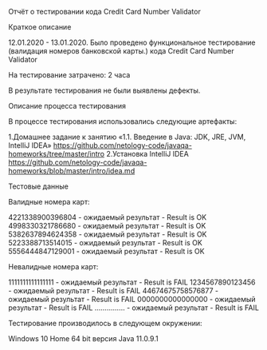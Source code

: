 Отчёт о тестировании кода Credit Card Number Validator

Краткое описание

12.01.2020 - 13.01.2020. Было проведено функциональное тестирование (валидация номеров банковской карты.) кода Credit Card Number Validator

На тестирование затрачено: 2 часа

В результате тестирования не были выявлены дефекты.

Описание процесса тестирования

В процессе тестирования использовались следующие артефакты:

1.Домашнее задание к занятию «1.1. Введение в Java: JDK, JRE, JVM, IntelliJ IDEA» https://github.com/netology-code/javaqa-homeworks/tree/master/intro
2.Установка IntelliJ IDEA https://github.com/netology-code/javaqa-homeworks/blob/master/intro/idea.md


Тестовые данные

Валидные номера карт:

4221338900396804 - ожидаемый результат - Result is OK
4998330321786680 - ожидаемый результат - Result is OK
5382637894624358 - ожидаемый результат - Result is OK
5223388713514015 - ожидаемый результат - Result is OK
5556444847129001 - ожидаемый результат - Result is OK


Невалидные номера карт:

1111111111111111 - ожидаемый результат - Result is FAIL
1234567890123456 - ожидаемый результат - Result is FAIL
44674675758576877 - ожидаемый результат - Result is FAIL
0000000000000000 - ожидаемый результат - Result is FAIL
…………… - ожидаемый результат - Result is FAIL

Тестирование производилось в следующем окружении:

Windows 10 Home 64 bit
версия Java 11.0.9.1
